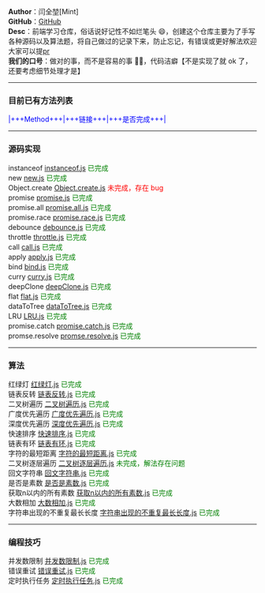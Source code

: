 **Author**：闫全堃[Mint]  
**GitHub**：[GitHub](https://github.com/yanquankun/learn)  
**Desc**：前端学习仓库，俗话说好记性不如烂笔头 😄，创建这个仓库主要为了手写各种源码以及算法题，将自己做过的记录下来，防止忘记，有错误或更好解法欢迎大家可以提[pr](https://github.com/yanquankun/learn/pulls)  
**我们的口号**：做对的事，而不是容易的事 ✌🏻，代码洁癖【不是实现了就 ok 了，还要考虑细节处理才是】  

---

### 目前已有方法列表
<font color=Blue>|+++Method+++|+++链接+++|+++是否完成+++|</font>  

***

### 源码实现  
instanceof [instanceof.js](./source/instanceof.js) <font color=green>已完成</font>  
new [new.js](./source/new.js) <font color=green>已完成</font>  
Object.create [Object.create.js](./source/Object.create.js) <font color=red>未完成，存在 bug</font>  
promise [promise.js](./source/promise.js) <font color=green>已完成</font>  
promise.all [promise.all.js](./source/promise.all.js) <font color=green>已完成</font>  
promise.race [promise.race.js](./source/promise.race.js) <font color=green>已完成</font>  
debounce [debounce.js](./source/debounce.js) <font color=green>已完成</font>  
throttle [throttle.js](./source/throttle.js) <font color=green>已完成</font>  
call [call.js](./source/call.js) <font color=green>已完成</font>  
apply [apply.js](./source/apply.js) <font color=green>已完成</font>  
bind [bind.js](./source/bind.js) <font color=green>已完成</font>  
curry [curry.js](./source/curry.js) <font color=green>已完成</font>  
deepClone [deepClone.js](./source/deepClone.js) <font color=green>已完成</font>  
flat [flat.js](./source/flat.js) <font color=green>已完成</font>  
dataToTree [dataToTree.js](./source/dataToTree.js) <font color=green>已完成</font>  
LRU [LRU.js](./source/LRU.js) <font color=green>已完成</font>  
promise.catch [promise.catch.js](./source/promise.catch.js) <font color=green>已完成</font>  
promse.resolve [promse.resolve.js](./source/promse.resolve.js) <font color=green>已完成</font>  

***

### 算法  
红绿灯 [红绿灯.js](./algorithm/红绿灯.js) <font color=green>已完成</font>  
链表反转 [链表反转.js](./algorithm/链表反转.js) <font color=green>已完成</font>  
二叉树遍历 [二叉树遍历.js](./algorithm/二叉树遍历.js) <font color=green>已完成</font>  
广度优先遍历 [广度优先遍历.js](./algorithm/广度优先遍历.js) <font color=green>已完成</font>  
深度优先遍历 [深度优先遍历.js](./algorithm/深度优先遍历.js) <font color=green>已完成</font>  
快速排序 [快速排序.js](./algorithm/快速排序.js) <font color=green>已完成</font>  
链表有环 [链表有环.js](./algorithm/链表有环.js) <font color=green>已完成</font>  
字符的最短距离 [字符的最短距离.js](./algorithm/字符的最短距离.js) <font color=green>已完成</font>  
二叉树逐层遍历 [二叉树逐层遍历.js](./algorithm/二叉树逐层遍历.js) <font color=green>未完成，解法存在问题</font>  
回文字符串 [回文字符串.js](./algorithm/回文字符串.js) <font color=green>已完成</font>  
是否是素数 [是否是素数.js](./algorithm/是否是素数.js) <font color=green>已完成</font>  
获取n以内的所有素数 [获取n以内的所有素数.js](./algorithm/获取n以内的所有素数.js) <font color=green>已完成</font>  
大数相加 [大数相加.js](./algorithm/大数相加.js) <font color=green>已完成</font>  
字符串出现的不重复最长长度 [字符串出现的不重复最长长度.js](./algorithm/字符串出现的不重复最长长度.js) <font color=green>已完成</font>  

*** 

### 编程技巧  
并发数限制 [并发数限制.js](./codeSkill/并发数限制.js) <font color=green>已完成</font>  
错误重试 [错误重试.js](./codeSkill/错误重试.js) <font color=green>已完成</font>  
定时执行任务 [定时执行任务.js](./codeSkill/定时执行任务.js) <font color=green>已完成</font>  